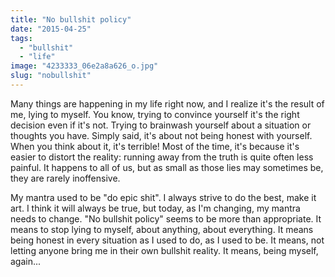 ```yaml
---
title: "No bullshit policy"
date: "2015-04-25"
tags: 
  - "bullshit"
  - "life"
image: "4233333_06e2a8a626_o.jpg"
slug: "nobullshit"
---
```


Many things are happening in my life right now, and I realize it's the result of me, lying to myself. You know, trying to convince yourself it's the right decision even if it's not. Trying to brainwash yourself about a situation or thoughts you have. Simply said, it's about not being honest with yourself. When you think about it, it's terrible! Most of the time, it's because it's easier to distort the reality: running away from the truth is quite often less painful. It happens to all of us, but as small as those lies may sometimes be, they are rarely inoffensive.

My mantra used to be "do epic shit". I always strive to do the best, make it art. I think it will always be true, but today, as I'm changing, my mantra needs to change. "No bullshit policy" seems to be more than appropriate. It means to stop lying to myself, about anything, about everything. It means being honest in every situation as I used to do, as I used to be. It means, not letting anyone bring me in their own bullshit reality. It means, being myself, again...
